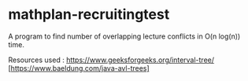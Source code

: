 # mathplan-recruitingtest
A program to find number of overlapping lecture conflicts in O(n log(n)) time.

Resources used :
https://www.geeksforgeeks.org/interval-tree/
[https://www.baeldung.com/java-avl-trees]
